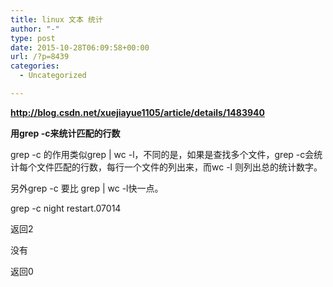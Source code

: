 ```yaml
---
title: linux 文本 统计
author: "-"
type: post
date: 2015-10-28T06:09:58+00:00
url: /?p=8439
categories:
  - Uncategorized

---
```

**http://blog.csdn.net/xuejiayue1105/article/details/1483940**

**用grep -c来统计匹配的行数**
  
grep -c 的作用类似grep | wc -l，不同的是，如果是查找多个文件，grep -c会统计每个文件匹配的行数，每行一个文件的列出来，而wc -l 则列出总的统计数字。
  
另外grep -c 要比 grep | wc -l快一点。


grep -c night restart.07014

返回2

没有

返回0

